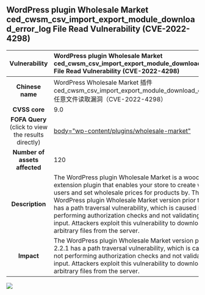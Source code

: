 ## WordPress plugin Wholesale Market ced_cwsm_csv_import_export_module_download_error_log File Read Vulnerability (CVE-2022-4298)

|   **Vulnerability**  | **WordPress plugin Wholesale Market ced_cwsm_csv_import_export_module_download_error_log File Read Vulnerability (CVE-2022-4298)**  |
| :----:   | :-----|
|  **Chinese name**  | WordPress Wholesale Market 插件 ced_cwsm_csv_import_export_module_download_error_log 任意文件读取漏洞（CVE-2022-4298） |
| **CVSS core**  | 9.0 |
| **FOFA Query**  (click to view the results directly)| [body="wp-content/plugins/wholesale-market"](https://en.fofa.info/result?qbase64=Ym9keT0id3AtY29udGVudC9wbHVnaW5zL3dob2xlc2FsZS1tYXJrZXQi) |
| **Number of assets affected**  | 120 |
| **Description**  | The WordPress plugin Wholesale Market is a woocommerce extension plugin that enables your store to create wholesale users and set wholesale prices for products by. The WordPress plugin Wholesale Market version prior to 2.2.1 has a path traversal vulnerability, which is caused by not performing authorization checks and not validating user input. Attackers exploit this vulnerability to download arbitrary files from the server. |
| **Impact** | The WordPress plugin Wholesale Market version prior to 2.2.1 has a path traversal vulnerability, which is caused by not performing authorization checks and not validating user input. Attackers exploit this vulnerability to download arbitrary files from the server. |

![](https://s3.bmp.ovh/imgs/2023/06/21/f9ab68386ba634ba.gif)
